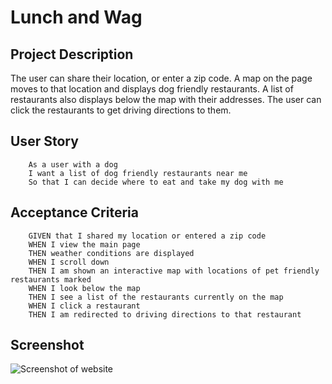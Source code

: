 # Lunch and Wag
        
## Project Description

The user can share their location, or enter a zip code. A map on the page moves to that location and displays dog friendly restaurants. A list of restaurants also displays below the map with their addresses. The user can click the restaurants to get driving directions to them.


## User Story
```
    As a user with a dog
    I want a list of dog friendly restaurants near me
    So that I can decide where to eat and take my dog with me
```

## Acceptance Criteria
```
    GIVEN that I shared my location or entered a zip code
    WHEN I view the main page
    THEN weather conditions are displayed
    WHEN I scroll down
    THEN I am shown an interactive map with locations of pet friendly restaurants marked
    WHEN I look below the map
    THEN I see a list of the restaurants currently on the map
    WHEN I click a restaurant
    THEN I am redirected to driving directions to that restaurant
```

## Screenshot
![Screenshot of website](https://github.com/ryangautier1/Lunch-and-Wag/blob/master/css/Screenshot.PNG?raw=true)


